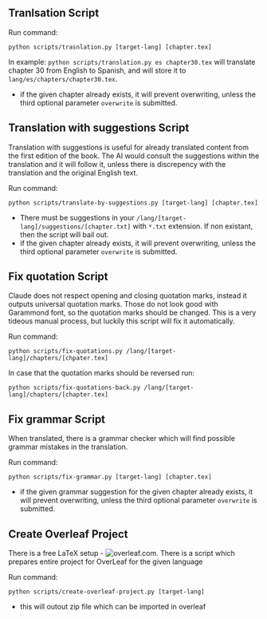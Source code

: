 ## Tranlsation Script
Run command:
```
python scripts/trasnlation.py [target-lang] [chapter.tex]
```

In example: `python scripts/translation.py es chapter30.tex` will translate chapter 30 from English to Spanish, and will store it to `lang/es/chapters/chapter30.tex`.

- if the given chapter already exists, it will prevent overwriting, unless the third optional parameter `overwrite` is submitted.

## Translation with suggestions Script
Translation with suggestions is useful for already translated content from the first edition of the book. The AI would consult the suggestions within the translation and it will follow it, unless there is discrepency with the translation and the original English text.

Run command:

```
python scripts/translate-by-suggestions.py [target-lang] [chapter.tex]
```
- There must be suggestions in your `/lang/[target-lang]/suggestions/[chapter.txt]` with `*.txt` extension. If non existant, then the script will bail out.
- if the given chapter already exists, it will prevent overwriting, unless the third optional parameter `overwrite` is submitted.

## Fix quotation Script
Claude does not respect opening and closing quotation marks, instead it outputs universal quotation marks. Those do not look good with Garammond font, so the quotation marks should be changed. This is a very tideous manual process, but luckily this script will fix it automatically.

Run command:

```
python scripts/fix-quotations.py /lang/[target-lang]/chapters/[chpater.tex]
```
In case that the quotation marks should be reversed run:
```
python scripts/fix-quotations-back.py /lang/[target-lang]/chapters/[chapter.tex]
```

## Fix grammar Script
When translated, there is a grammar checker which will find possible grammar mistakes in the translation.

Run command:
```
python scripts/fix-grammar.py [target-lang] [chapter.tex]
```
- if the given grammar suggestion for the given chapter already exists, it will prevent overwriting, unless the third optional parameter `overwrite` is submitted.

## Create Overleaf Project
There is a free LaTeX setup - ![overleaf.com](https://overleaf.com). There is a script which prepares entire project for OverLeaf for the given language

Run command:
```
python scripts/create-overleaf-project.py [target-lang]
```
- this will outout zip file which can be imported in overleaf